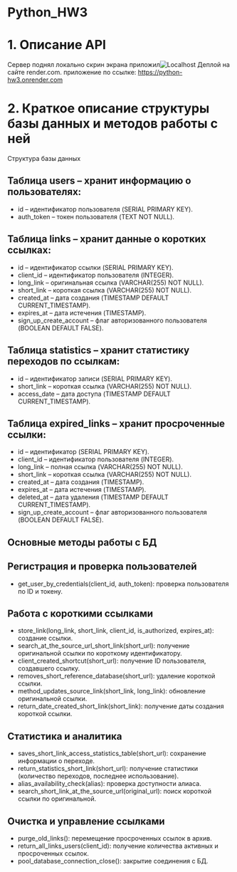 # Python_HW3
# 1. Описание API
Сервер поднял локально скрин экрана приложил![Localhost](https://github.com/user-attachments/assets/0d516a09-5ae2-4d7f-826b-93f2a53a9ba1)
Деплой на сайте render.com. приложение по ссылке: https://python-hw3.onrender.com
# 2. Краткое описание структуры базы данных и методов работы с ней
Структура базы данных
## Таблица users – хранит информацию о пользователях:
- id – идентификатор пользователя (SERIAL PRIMARY KEY).
- auth_token – токен пользователя (TEXT NOT NULL).
## Таблица links – хранит данные о коротких ссылках:
- id – идентификатор ссылки (SERIAL PRIMARY KEY).
- client_id – идентификатор пользователя (INTEGER).
- long_link – оригинальная ссылка (VARCHAR(255) NOT NULL).
- short_link – короткая ссылка (VARCHAR(255) NOT NULL).
- created_at – дата создания (TIMESTAMP DEFAULT CURRENT_TIMESTAMP).
- expires_at – дата истечения (TIMESTAMP).
- sign_up_create_account – флаг авторизованного пользователя (BOOLEAN DEFAULT FALSE).
## Таблица statistics – хранит статистику переходов по ссылкам:
- id – идентификатор записи (SERIAL PRIMARY KEY).
- short_link – короткая ссылка (VARCHAR(255) NOT NULL).
- access_date – дата доступа (TIMESTAMP DEFAULT CURRENT_TIMESTAMP).
## Таблица expired_links – хранит просроченные ссылки:
- id – идентификатор (SERIAL PRIMARY KEY).
- client_id – идентификатор пользователя (INTEGER).
- long_link – полная ссылка (VARCHAR(255) NOT NULL).
- short_link – короткая ссылка (VARCHAR(255) NOT NULL).
- created_at – дата создания (TIMESTAMP).
- expires_at – дата истечения (TIMESTAMP).
- deleted_at – дата удаления (TIMESTAMP DEFAULT CURRENT_TIMESTAMP).
- sign_up_create_account – флаг авторизованного пользователя (BOOLEAN DEFAULT FALSE).
## Основные методы работы с БД
## Регистрация и проверка пользователей
- get_user_by_credentials(client_id, auth_token): проверка пользователя по ID и токену.
## Работа с короткими ссылками
- store_link(long_link, short_link, client_id, is_authorized, expires_at): создание ссылки.
- search_at_the_source_url_short_link(short_url): получение оригинальной ссылки по короткому идентификатору.
- client_created_shortcut(short_url): получение ID пользователя, создавшего ссылку.
- removes_short_reference_database(short_url): удаление короткой ссылки.
- method_updates_source_link(short_link, long_link): обновление оригинальной ссылки.
- return_date_created_short_link(short_link): получение даты создания короткой ссылки.
## Статистика и аналитика
- saves_short_link_access_statistics_table(short_url): сохранение информации о переходе.
- return_statistics_short_link(short_url): получение статистики (количество переходов, последнее использование).
- alias_availability_check(alias): проверка доступности алиаса.
- search_short_link_at_the_source_url(original_url): поиск короткой ссылки по оригинальной.
## Очистка и управление ссылками
- purge_old_links(): перемещение просроченных ссылок в архив.
- return_all_links_users(client_id): получение количества активных и просроченных ссылок.
- pool_database_connection_close(): закрытие соединения с БД.
